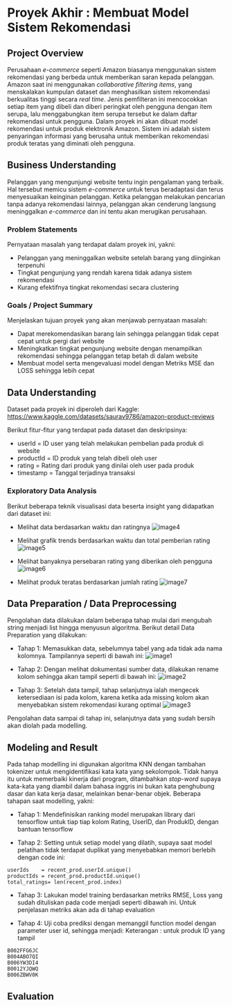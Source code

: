 # Proyek Akhir : Membuat Model Sistem Rekomendasi

## Project Overview
Perusahaan *e-commerce* seperti Amazon biasanya menggunakan sistem rekomendasi yang berbeda untuk memberikan saran kepada pelanggan. Amazon saat ini menggunakan *collaborative filtering items*, yang menskalakan kumpulan dataset dan menghasilkan sistem rekomendasi berkualitas tinggi secara *real time*. Jenis pemfilteran ini mencocokkan setiap item yang dibeli dan diberi peringkat oleh pengguna dengan item serupa, lalu menggabungkan item serupa tersebut ke dalam daftar rekomendasi untuk pengguna. Dalam proyek ini akan dibuat model rekomendasi untuk produk elektronik Amazon. Sistem ini adalah sistem penyaringan informasi yang berusaha untuk memberikan rekomendasi produk teratas yang diminati oleh pengguna.

## Business Understanding
Pelanggan yang mengunjungi website tentu ingin pengalaman yang terbaik. Hal tersebut memicu sistem *e-commerce* untuk terus beradaptasi dan terus menyesuaikan keinginan pelanggan. Ketika pelanggan melakukan pencarian tanpa adanya rekomendasi lainnya, pelanggan akan cenderung langsung meninggalkan *e-commerce* dan ini tentu akan merugikan perusahaan.

### Problem Statements
Pernyataan masalah yang terdapat dalam proyek ini, yakni:
- Pelanggan yang meninggalkan website setelah barang yang diinginkan terpenuhi
- Tingkat pengunjung yang rendah karena tidak adanya sistem rekomendasi
- Kurang efektifnya tingkat rekomendasi secara clustering

### Goals / Project Summary
Menjelaskan tujuan proyek yang akan menjawab pernyataan masalah:
- Dapat merekomendasikan barang lain sehingga pelanggan tidak cepat cepat untuk pergi dari website
- Meningkatkan tingkat pengunjung website dengan menampilkan rekomendasi sehingga pelanggan tetap betah di dalam website
- Membuat model serta mengevaluasi model dengan Metriks MSE dan LOSS sehingga lebih cepat

## Data Understanding
Dataset pada proyek ini diperoleh dari Kaggle: https://www.kaggle.com/datasets/saurav9786/amazon-product-reviews

Berikut fitur-fitur yang terdapat pada dataset dan deskripsinya:
- userId = ID user yang telah melakukan pembelian pada produk di website
- productId = ID produk yang telah dibeli oleh user
- rating = Rating dari produk yang dinilai oleh user pada produk
- timestamp = Tanggal terjadinya transaksi

### Exploratory Data Analysis
Berikut beberapa teknik visualisasi data beserta insight yang didapatkan dari dataset ini:

- Melihat data berdasarkan waktu dan ratingnya
![image4](https://user-images.githubusercontent.com/99348807/204231808-2f99cf39-c3a5-41a7-8aca-1f2ce980c9b2.jpg)

- Melihat grafik trends berdasarkan waktu dan total pemberian rating
![image5](https://user-images.githubusercontent.com/99348807/204231811-8be61473-0243-4570-bfd3-2f58419ea4fd.jpg)

- Melihat banyaknya persebaran rating yang diberikan oleh pengguna
![image6](https://user-images.githubusercontent.com/99348807/204231812-00cebaf3-c54e-4279-b754-38820ddaf898.jpg)

- Melihat produk teratas berdasarkan jumlah rating
![image7](https://user-images.githubusercontent.com/99348807/204231813-23da8b20-b92a-4ff1-b411-8802c7eb99cd.jpg)

## Data Preparation / Data Preprocessing
Pengolahan data dilakukan dalam beberapa tahap mulai dari mengubah string menjadi list hingga menyusun algoritma. Berikut detail Data Preparation yang dilakukan:
- Tahap 1: Memasukkan data, sebelumnya tabel yang ada tidak ada nama kolomnya. Tampilannya seperti di bawah ini:
![image1](https://user-images.githubusercontent.com/99348807/204231793-5465cf37-63c2-4860-ac40-2e0f5bdcb349.jpg)

- Tahap 2: Dengan melihat dokumentasi sumber data, dilakukan rename kolom sehingga akan tampil seperti di bawah ini:
![image2](https://user-images.githubusercontent.com/99348807/204231802-59ab79f6-911e-4508-9545-d2772eaba912.jpg)

- Tahap 3: Setelah data tampil, tahap selanjutnya ialah mengecek ketersediaan isi pada kolom, karena ketika ada missing kolom akan menyebabkan sistem rekomendasi kurang optimal
![image3](https://user-images.githubusercontent.com/99348807/204231806-f1829b43-7355-4fd4-9c0e-087b13275c63.jpg)

Pengolahan data sampai di tahap ini, selanjutnya data yang sudah bersih akan diolah pada modelling.

## Modeling and Result
Pada tahap modelling ini digunakan algoritma KNN dengan tambahan tokenizer untuk mengidentifikasi kata kata yang sekolompok. Tidak hanya itu untuk memerbaiki kinerja dari program, ditambahkan *stop-word* supaya kata-kata yang diambil dalam bahasa inggris ini bukan kata penghubung dasar dan kata kerja dasar, melainkan benar-benar objek. Beberapa tahapan saat modelling, yakni:

- Tahap 1: Mendefinisikan ranking model merupakan library dari tensorflow untuk tiap tiap kolom Rating, UserID, dan ProdukID, dengan bantuan tensorflow

- Tahap 2: Setting untuk setiap model yang dilatih, supaya saat model pelatihan tidak terdapat duplikat yang menyebabkan memori berlebih dengan code ini:
```
userIds    = recent_prod.userId.unique()
productIds = recent_prod.productId.unique()
total_ratings= len(recent_prod.index)
```
- Tahap 3: Lakukan model training berdasarkan metriks RMSE, Loss yang sudah dituliskan pada code menjadi seperti dibawah ini. Untuk penjelasan metriks akan ada di tahap evaluation

- Tahap 4: Uji coba prediksi dengan memanggil function model dengan parameter user id, sehingga menjadi:
Keterangan : untuk produk ID yang tampil
```
B002FFG6JC
B004ABO7QI
B006YW3DI4
B0012YJQWQ
B006ZBWV0K
```

## Evaluation
